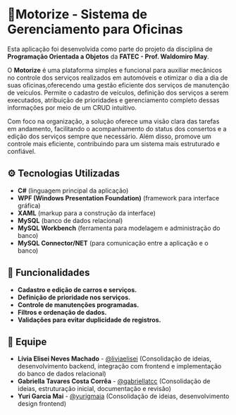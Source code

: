 # 🚙Motorize - Sistema de Gerenciamento para Oficinas
Esta aplicação foi desenvolvida como parte do projeto da disciplina de **Programação Orientada a Objetos** da **FATEC - Prof. Waldomiro May**.

O **Motorize** é uma plataforma simples e funcional para auxiliar mecânicos no controle dos serviços realizados em automóveis e otimizar o dia a dia de suas oficinas,oferecendo uma gestão eficiente dos serviços de manutenção de veículos.
Permite o cadastro de veículos, definição dos serviços a serem executados, atribuição de prioridades e gerenciamento completo dessas informações por meio de um CRUD intuitivo.

Com foco na organização, a solução oferece uma visão clara das tarefas em andamento, facilitando o acompanhamento do status dos consertos e a edição dos serviços sempre que necessário. Além disso, promove um controle mais eficiente, contribuindo para um sistema mais estruturado e confiável.

## ⚙️ Tecnologias Utilizadas

- **C#** (linguagem principal da aplicação)
- **WPF (Windows Presentation Foundation)** (framework para interface gráfica)
- **XAML** (markup para a construção da interface)
- **MySQL** (banco de dados relacional)
- **MySQL Workbench** (ferramenta para modelagem e administração do banco)  
- **MySQL Connector/NET** (para comunicação entre a aplicação e o banco)

## 📌 Funcionalidades

- **Cadastro e edição de carros e serviços.**  
- **Definição de prioridade nos serviços.**  
- **Controle de manutenções programadas.**  
- **Filtros e ordenação de dados.**  
- **Validações para evitar duplicidade de registros.**

## 👥 Equipe

- **Lívia Elisei Neves Machado** - [@liviaelisei](https://github.com/liviaelisei) (Consolidação de ideias, desenvolvimento backend, integração com frontend e implementação do banco de dados relacional)
- **Gabriella Tavares Costa Corrêa** - [@gabriellatcc](https://github.com/gabriellatcc) (Consolidação de ideias, estruturação inicial, documentação e revisão)
- **Yuri Garcia Mai** - [@yurigmaia](https://github.com/yurigmaia) (Consolidação de ideias, desenvolvimento design frontend)
